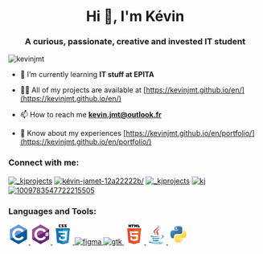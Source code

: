 <h1 align="center">Hi 👋, I'm Kévin</h1>
<h3 align="center">A curious, passionate, creative and invested IT student</h3>

<p align="left"> <img src="https://komarev.com/ghpvc/?username=kevinjmt&label=Profile%20views&color=0e75b6&style=flat" alt="kevinjmt" /> </p>

- 🌱 I’m currently learning **IT stuff at EPITA**

- 👨‍💻 All of my projects are available at [https://kevinjmt.github.io/en/](https://kevinjmt.github.io/en/)

- 📫 How to reach me **kevin.jmt@outlook.fr**

- 📄 Know about my experiences [https://kevinjmt.github.io/en/portfolio/](https://kevinjmt.github.io/en/portfolio/)

<h3 align="left">Connect with me:</h3>
<p align="left">
<a href="https://twitter.com/_kjprojects" target="blank"><img align="center" src="https://raw.githubusercontent.com/rahuldkjain/github-profile-readme-generator/master/src/images/icons/Social/twitter.svg" alt="_kjprojects" height="30" width="40" /></a>
<a href="https://linkedin.com/in/kévin-jamet-12a22222b/" target="blank"><img align="center" src="https://raw.githubusercontent.com/rahuldkjain/github-profile-readme-generator/master/src/images/icons/Social/linked-in-alt.svg" alt="kévin-jamet-12a22222b/" height="30" width="40" /></a>
<a href="https://instagram.com/_kjprojects" target="blank"><img align="center" src="https://raw.githubusercontent.com/rahuldkjain/github-profile-readme-generator/master/src/images/icons/Social/instagram.svg" alt="_kjprojects" height="30" width="40" /></a>
<a href="https://www.youtube.com/c/kj" target="blank"><img align="center" src="https://raw.githubusercontent.com/rahuldkjain/github-profile-readme-generator/master/src/images/icons/Social/youtube.svg" alt="kj" height="30" width="40" /></a>
<a href="https://discord.gg/1009783547722215505" target="blank"><img align="center" src="https://raw.githubusercontent.com/rahuldkjain/github-profile-readme-generator/master/src/images/icons/Social/discord.svg" alt="1009783547722215505" height="30" width="40" /></a>
</p>

<h3 align="left">Languages and Tools:</h3>
<p align="left"> <a href="https://www.cprogramming.com/" target="_blank" rel="noreferrer"> <img src="https://raw.githubusercontent.com/devicons/devicon/master/icons/c/c-original.svg" alt="c" width="40" height="40"/> </a> <a href="https://www.w3schools.com/cs/" target="_blank" rel="noreferrer"> <img src="https://raw.githubusercontent.com/devicons/devicon/master/icons/csharp/csharp-original.svg" alt="csharp" width="40" height="40"/> </a> <a href="https://www.w3schools.com/css/" target="_blank" rel="noreferrer"> <img src="https://raw.githubusercontent.com/devicons/devicon/master/icons/css3/css3-original-wordmark.svg" alt="css3" width="40" height="40"/> </a> <a href="https://www.figma.com/" target="_blank" rel="noreferrer"> <img src="https://www.vectorlogo.zone/logos/figma/figma-icon.svg" alt="figma" width="40" height="40"/> </a> <a href="https://www.gtk.org/" target="_blank" rel="noreferrer"> <img src="https://upload.wikimedia.org/wikipedia/commons/7/71/GTK_logo.svg" alt="gtk" width="40" height="40"/> </a> <a href="https://www.w3.org/html/" target="_blank" rel="noreferrer"> <img src="https://raw.githubusercontent.com/devicons/devicon/master/icons/html5/html5-original-wordmark.svg" alt="html5" width="40" height="40"/> </a> <a href="https://www.java.com" target="_blank" rel="noreferrer"> <img src="https://raw.githubusercontent.com/devicons/devicon/master/icons/java/java-original.svg" alt="java" width="40" height="40"/> </a> <a href="https://www.python.org" target="_blank" rel="noreferrer"> <img src="https://raw.githubusercontent.com/devicons/devicon/master/icons/python/python-original.svg" alt="python" width="40" height="40"/> </a> </p>
